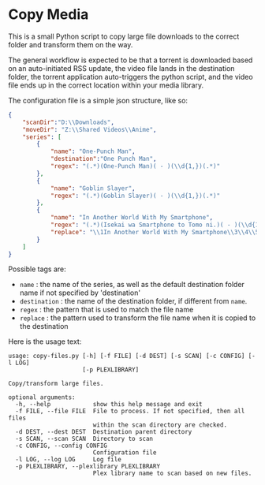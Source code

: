 # Copy Media
This is a small Python script to copy large file downloads to the correct folder and transform them on the way.

The general workflow is expected to be that a torrent is downloaded based on an auto-initiated RSS update, the video file lands in the destination folder, the torrent application auto-triggers the python script, and the video file ends up in the correct location within your media library.

The configuration file is a simple json structure, like so:
```json
{
    "scanDir":"D:\\Downloads",
    "moveDir": "Z:\\Shared Videos\\Anime",
    "series": [
        {
            "name": "One-Punch Man",
            "destination":"One Punch Man",
            "regex": "(.*)(One-Punch Man)( - )(\\d{1,})(.*)"
        },
        {
            "name": "Goblin Slayer",
            "regex": "(.*)(Goblin Slayer)( - )(\\d{1,})(.*)"
        },
        {
            "name": "In Another World With My Smartphone",
            "regex": "(.*)(Isekai wa Smartphone to Tomo ni.)( - )(\\d{1,})(.*)",
            "replace": "\\1In Another World With My Smartphone\\3\\4\\5"
        }
    ]
}
```

Possible tags are:
- `name` : the name of the series, as well as the default destination folder name if not specified by 'destination'
- `destination` : the name of the destination folder, if different from `name`.
- `regex` : the pattern that is used to match the file name
- `replace` : the pattern used to transform the file name when it is copied to the destination


Here is the usage text:

```
usage: copy-files.py [-h] [-f FILE] [-d DEST] [-s SCAN] [-c CONFIG] [-l LOG]
                     [-p PLEXLIBRARY]

Copy/transform large files.

optional arguments:
  -h, --help            show this help message and exit
  -f FILE, --file FILE  File to process. If not specified, then all files
                        within the scan directory are checked.
  -d DEST, --dest DEST  Destination parent directory
  -s SCAN, --scan SCAN  Directory to scan
  -c CONFIG, --config CONFIG
                        Configuration file
  -l LOG, --log LOG     Log file
  -p PLEXLIBRARY, --plexlibrary PLEXLIBRARY
                        Plex library name to scan based on new files.
```
